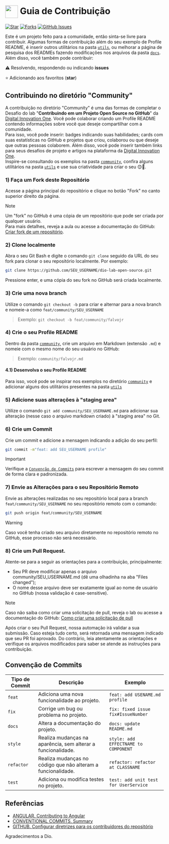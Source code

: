 <h1>
    <a href="https://www.dio.me/">
     <img align="center" width="40px" src="https://hermes.digitalinnovation.one/assets/diome/logo-minimized.png"></a>
    <span> Guia de Contribuição</span>
</h1>

[![Star](https://img.shields.io/github/stars/digitalinnovationone/dio-lab-open-source?style=social)](https://github.com/digitalinnovationone/dio-lab-open-source/stargazers)
[![Forks](https://img.shields.io/github/forks/digitalinnovationone/dio-lab-open-source?style=social)](https://github.com/digitalinnovationone/dio-lab-open-source/forks)
[![GitHub Issues](https://img.shields.io/github/issues/digitalinnovationone/dio-lab-open-source?style=social)](https://github.com/digitalinnovationone/dio-lab-open-source/issues/)

 Este é um projeto feito para a comunidade, então sinta-se livre para contribuir. Algumas formas de contribuição além do seu exemplo de Profile README, é inserir outros utilitários na pasta [`utils`](https://github.com/digitalinnovationone/dio-lab-open-source/tree/main/utils), ou melhorar a página de pesquisa dos READMEs fazendo modificações nos arquivos da pasta [`docs`](https://github.com/digitalinnovationone/dio-lab-open-source/tree/main/docs). <br>
 Além disso, você também pode contribuir:
 
⚠️ Resolvendo, respondendo ou indicando **issues**

⭐ Adicionando aos favoritos (**star**) 

##  Contribuindo no diretório "Community" 
 A contribuição no diretório "Community" é uma das formas de completar o Desafio do lab "**Contribuindo em um Projeto Open Source no GitHub**" da [Digital Innovation One](https://www.dio.me/). Você pode colaborar criando um Profile README contendo informações sobre você que deseje compartilhar com a comunidade. <br>
 Para isso, você pode inserir: badges indicando suas habilidades; cards com suas estatísticas no GitHub e projetos que criou, colaborou ou que deseje que outras pessoas colaborem. Além disso, você pode inserir também links para seus desafios de projeto e artigos na plataforma da [Digital Innovation One](https://www.dio.me/). <br>
 Inspire-se consultando os exemplos na pasta [`community`](https://github.com/digitalinnovationone/dio-lab-open-source/tree/main/community), confira alguns utilitários na pasta [`utils`](https://github.com/digitalinnovationone/dio-lab-open-source/tree/main/utils) e use sua criatividade para criar o seu 😊💙.

### 1) Faça um **Fork** deste Repositório
Acesse a página principal do repositório e clique no botão "Fork" no canto superior direito da página.
> [!NOTE]  
> Um "fork" no GitHub é uma cópia de um repositório que pode ser criada por qualquer usuário. <br>
> Para mais detalhes, reveja a aula ou acesse a documentação do GitHub: [Criar fork de um repositório](https://docs.github.com/pt/pull-requests/collaborating-with-pull-requests/working-with-forks/fork-a-repo).

### 2) Clone localmente
Abra o seu Git Bash e digite o comando `git clone` seguido da URL do seu fork para clonar o seu repositório localmente. Por exemplo:
```bash
git clone https://github.com/SEU_USERNAME/dio-lab-open-source.git
```
Pressione enter, e uma cópia do seu fork no GitHub será criada localmente.

### 3) Crie uma nova **branch** 
Utilize o comando `git checkout -b` para criar e alternar para a nova branch e nomeie-a como `feat/community/SEU_USERNAME`
> Exemplo: `git checkout -b feat/community/falvojr`

### 4) Crie o seu Profile README
 Dentro da pasta [`community`](https://github.com/digitalinnovationone/dio-lab-open-source/tree/main/community), crie um arquivo em Markdown (extensão `.md`) e nomeie com o mesmo nome do seu usuário no GitHub:

> Exemplo: `community/falvojr.md`

#### 4.1) Desenvolva o seu Profile README
Para isso, você pode se inspirar nos exemplos no diretório [`community`](https://github.com/digitalinnovationone/dio-lab-open-source/tree/main/community) e adicionar alguns dos utilitários presentes na pasta [`utils`](https://github.com/digitalinnovationone/dio-lab-open-source/tree/main/utils)

### 5) Adicione suas alterações à "staging area" 
Utilize o comando `git add community/SEU_USERNAME.md` para adicionar sua alteração (nesse caso o arquivo markdown criado)  à "staging area" no Git.

### 6) Crie um Commit
Crie um commit e adicione a mensagem indicando a adição do seu perfil:
```bash
git commit -m"feat: add SEU_USERNAME profile"
```
>[!IMPORTANT]
> Verifique a [`Convenção de Commits`](https://github.com/digitalinnovationone/dio-lab-open-source/blob/main/CONTRIBUTING.md#conven%C3%A7%C3%A3o-de-commits) para escrever a mensagem do seu commit de forma clara e padronizada.

### 7) Envie as Alterações para o seu Repositório Remoto
Envie as alterações realizadas no seu repositório local para a branch `feat/community/SEU_USERNAME` no seu repositório remoto com o comando:
```bash
git push origin feat/community/SEU_USERNAME
```
>[!WARNING]
> Caso você tenha criado seu arquivo diretamente no repositório remoto no GitHub, esse processo não será necessário.

### 8) Crie um **Pull Request**.

Atente-se para a seguir as orientações para a contribuição, principalmente:
- Seu PR deve modificar apenas o arquivo community/SEU_USERNAME.md (dê uma olhadinha na aba "Files changed");
- O nome desse arquivo deve ser exatamente igual ao nome de usuário no GitHub (nossa validação é case-sensitive).

>[!NOTE]
> Caso não saiba como criar uma solicitação de pull, reveja o lab ou acesse a documentação do GitHub: [Como criar uma solicitação de pull
](https://docs.github.com/pt/pull-requests/collaborating-with-pull-requests/proposing-changes-to-your-work-with-pull-requests/creating-a-pull-request)

Após criar o seu Pull Request, nossa automação irá validar a sua submissão. Caso esteja tudo certo, será retornada uma mensagem indicado que seu PR foi aprovado. Do contrário, leia atentamente as orientações e verifique os arquivos modificados para saber se atende as instruções para contribuição.
    
    
## Convenção de Commits 

| Tipo de Commit |Descrição                                                            | Exemplo
| ---------------|----------------------------------------------------------------------|-----------
| `feat`         | Adiciona uma nova funcionalidade ao projeto.                         | `feat: add USENAME.md profile`
| `fix`          | Corrige um bug ou problema no projeto.                               | `fix: fixed issue fix#IssueNumber`
| `docs`         | Altera a documentação do projeto.| `docs: update README.md`
| `style`        | Realiza mudanças na aparência, sem alterar a funcionalidade.         | `style: add EFFECTNAME to COMPONENT`
| `refactor`     | Realiza mudanças no código que não alteram a funcionalidade.         | `refactor: refactor at CLASSNAME`
| `test`         | Adiciona ou modifica testes no projeto.                              | `test: add unit test for UserService`


## Referências
- [ANGULAR. Contributing to Angular](https://github.com/angular/angular/blob/22b96b9/CONTRIBUTING.md)
- [CONVENTIONAL COMMITS. Summary](https://www.conventionalcommits.org/en/v1.0.0/)
- [GITHUB. Configurar diretrizes para os contribuidores do repositório](https://docs.github.com/pt/communities/setting-up-your-project-for-healthy-contributions/setting-guidelines-for-repository-contributors)

 Agradecimentos a Dio.
